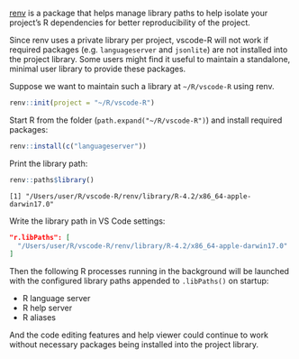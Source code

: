 [renv](https://rstudio.github.io/renv/articles/renv.html) is a package that helps manage library paths to help isolate your project’s R dependencies for better reproducibility of the project.

Since renv uses a private library per project, vscode-R will not work if required packages (e.g. `languageserver` and `jsonlite`) are not installed into the project library. Some users might find it useful to maintain a standalone, minimal user library to provide these packages.

Suppose we want to maintain such a library at `~/R/vscode-R` using renv.

```r
renv::init(project = "~/R/vscode-R")
```

Start R from the folder (`path.expand("~/R/vscode-R")`) and install required packages:

```r
renv::install(c("languageserver"))
```

Print the library path:

```r
renv::paths$library()
```

```
[1] "/Users/user/R/vscode-R/renv/library/R-4.2/x86_64-apple-darwin17.0"
```

Write the library path in VS Code settings:

```json
"r.libPaths": [
  "/Users/user/R/vscode-R/renv/library/R-4.2/x86_64-apple-darwin17.0"
]
```

Then the following R processes running in the background will be launched with the configured library paths appended to `.libPaths()` on startup:

* R language server
* R help server
* R aliases

And the code editing features and help viewer could continue to work without necessary packages being installed into the project library.